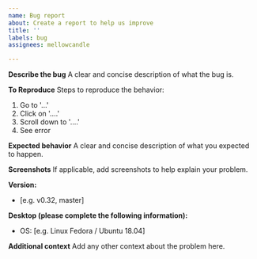 ```yaml
---
name: Bug report
about: Create a report to help us improve
title: ''
labels: bug
assignees: mellowcandle

---
```


**Describe the bug**
A clear and concise description of what the bug is.

**To Reproduce**
Steps to reproduce the behavior:
1. Go to '...'
2. Click on '....'
3. Scroll down to '....'
4. See error

**Expected behavior**
A clear and concise description of what you expected to happen.

**Screenshots**
If applicable, add screenshots to help explain your problem.

**Version:**
  - [e.g. v0.32, master]

**Desktop (please complete the following information):**
 - OS: [e.g. Linux Fedora / Ubuntu 18.04]

**Additional context**
Add any other context about the problem here.

